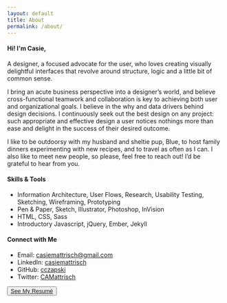 ```yaml
---
layout: default
title: About
permalink: /about/
---
```


<!-- <div class="post"> -->

  <section class="content">
   <!--  <h2 id="About">{{page.title}}</h2>
  
 -->
    <!-- <div class="about-me">
        <div class="about-container">
            <div class="about-summary">
                <!-- <h3>Casie Czapski</h3> -->
                <!-- <h4><span class="dark-blue">UX DESIGNER</span> and . . . </h4>
                <div>
                    <ul>
                        <li>dog lover</li>
                        <li>pierogi-maker</li>
                        <li>forever student</li>
                        <li>Texan</li>
                        <li>middle child</li>
                        <li>queso fiend</li>
                        <li>occasional bird watcher</li>
                    </ul>
                </div> 
            </div>
            <div class="about-photo">
                <img alt="Casie Mattrisch" src="/images/casie2.jpg">
            </div>
        </div>
    </div> --> 
    <div class="more-container">
        <div class="more-about">
            <h4>Hi! I'm Casie,</h4>
            <p>A designer, a focused advocate for the user, who loves creating visually delightful interfaces that revolve around structure, logic and a little bit of common sense.</p>
            <p>I bring an acute business perspective into a designer’s world, and believe cross-functional teamwork and collaboration is key to achieving both user and organizational goals. I believe in the why and data drivers behind design decisions. I continuously seek out the best design on any project: such appropriate and effective design a user notices nothings more than ease and delight in the success of their desired outcome.</p>
            <p>I like to be outdoorsy with my husband and sheltie pup, Blue, to host family dinners experimenting with new recipes, and to travel as often as I can. I also like to meet new people, so please, feel free to reach out! I’d be grateful to hear from you.</p>
        </div>
        <div class="connect color4-border">
            <h4>Skills & Tools</h4>
            <ul>
                <li class="padding-after">Information Architecture, User Flows, Research, Usability Testing, Sketching, Wireframing, Prototyping</li>
                <li class="padding-after">Pen & Paper, Sketch, Illustrator, Photoshop, InVision</li>
                <li class="padding-after">HTML, CSS, Sass</li>
                <li>Introductory Javascript, jQuery, Ember, Jekyll</li>
            </ul>
        </div>
        <div class="connect">
            <h4>Connect with Me</h4>
            <ul>
                <li>Email: <a href="mailto:casiemattrisch@gmail.com">casiemattrisch@gmail.com</a></li>
                <li>LinkedIn: <a href="https://www.linkedin.com/in/casiemattrisch">casiemattrisch</a></li>
                <li>GitHub: <a href="https://github.com/cczapski">cczapski</a></li>
                <li>Twitter: <a href="https://twitter.com/CAMattrisch">CAMattrisch</a></li>
            </ul>
        </div>
        <div class="resume">
            <button>
                <a href="/resume.pdf">See My Resum&#233;</a>
            </button>
        </div>
    </div>
  </section>

<!-- </div> -->
